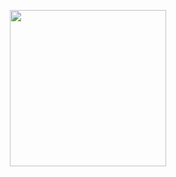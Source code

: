 <p align="center">
  <img width="250" src="https://media.giphy.com/media/ftH9VauaQTWvBbUcGw/giphy.gif">
</p>

